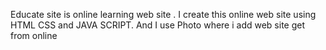 Educate site is online learning web site . I create this online web site using HTML CSS  and JAVA SCRIPT.
And I use Photo where i add web site get from online
